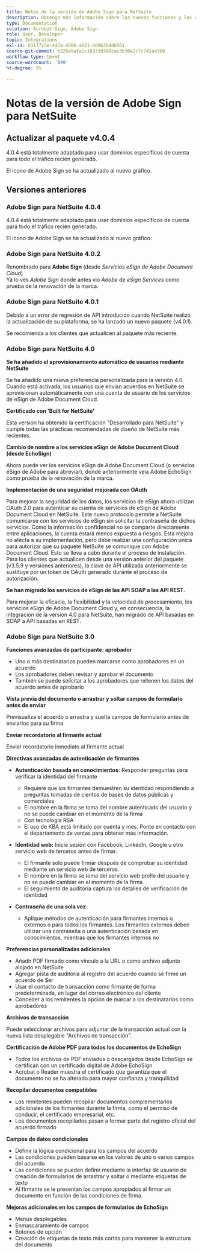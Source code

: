 ```yaml
---
title: Notas de la versión de Adobe Sign para NetSuite
description: Obtenga más información sobre las nuevas funciones y los cambios que se incluyen en la versión actual de la integración de Adobe Sign para NetSuite.
type: Documentation
solution: Acrobat Sign, Adobe Sign
role: User, Developer
topic: Integrations
exl-id: 6317723e-447a-4506-a621-4d967bdd6561
source-git-commit: b326a9afa2c16333d390cac3b30a2c7c741a4360
workflow-type: tm+mt
source-wordcount: '849'
ht-degree: 5%

---
```


# Notas de la versión de Adobe Sign para NetSuite

## Actualizar al paquete v4.0.4

4.0.4 está totalmente adaptado para usar dominios específicos de cuenta para todo el tráfico recién generado.

El icono de Adobe Sign se ha actualizado al nuevo gráfico.

## Versiones anteriores

### Adobe Sign para NetSuite 4.0.4

4.0.4 está totalmente adaptado para usar dominios específicos de cuenta para todo el tráfico recién generado.

El icono de Adobe Sign se ha actualizado al nuevo gráfico.

### Adobe Sign para NetSuite 4.0.2

Renombrado para **Adobe Sign** (desde *Servicios eSign de Adobe Document Cloud*)\
Ya lo ves *Adobe Sign* donde antes vio *Adobe de eSign Services* como prueba de la renovación de la marca.

### Adobe Sign para NetSuite 4.0.1

Debido a un error de regresión de API introducido cuando NetSuite realizó la actualización de su plataforma, se ha lanzado un nuevo paquete (v4.0.1).

Se recomienda a los clientes que actualicen al paquete más reciente.

### Adobe Sign para NetSuite 4.0

**Se ha añadido el aprovisionamiento automático de usuarios mediante NetSuite**

Se ha añadido una nueva preferencia personalizada para la versión 4.0. Cuando está activada, los usuarios que envían acuerdos en NetSuite se aprovisionan automáticamente con una cuenta de usuario de los servicios de eSign de Adobe Document Cloud.

**Certificado con &#39;Built for NetSuite&#39;**

Esta versión ha obtenido la certificación &quot;Desarrollado para NetSuite&quot; y cumple todas las prácticas recomendadas de diseño de NetSuite más recientes.

**Cambio de nombre a los servicios eSign de Adobe Document Cloud (desde EchoSign)**

Ahora puede ver los servicios eSign de Adobe Document Cloud (o servicios eSign de Adobe para abreviar), donde anteriormente veía Adobe EchoSign como prueba de la renovación de la marca.

**Implementación de una seguridad mejorada con OAuth**

Para mejorar la seguridad de los datos, los servicios de eSign ahora utilizan OAuth 2.0 para autenticar su cuenta de servicios de eSign de Adobe Document Cloud en NetSuite. Este nuevo protocolo permite a NetSuite comunicarse con los servicios de eSign sin solicitar la contraseña de dichos servicios. Como la información confidencial no se comparte directamente entre aplicaciones, la cuenta estará menos expuesta a riesgos. Esta mejora no afecta a su implementación, pero debe realizar una configuración única para autorizar que su paquete NetSuite se comunique con Adobe Document Cloud. Esto se lleva a cabo durante el proceso de instalación. Para los clientes que actualicen desde una versión anterior del paquete (v3.5.9 y versiones anteriores), la clave de API utilizada anteriormente se sustituye por un token de OAuth generado durante el proceso de autorización.

**Se han migrado los servicios de eSign de las API SOAP a las API REST.**

Para mejorar la eficacia, la flexibilidad y la velocidad de procesamiento, los servicios eSign de Adobe Document Cloud y, en consecuencia, la integración de la versión 4.0 para NetSuite, han migrado de API basadas en SOAP a API basadas en REST.

### Adobe Sign para NetSuite 3.0

**Funciones avanzadas de participante: aprobador**

* Uno o más destinatarios pueden marcarse como aprobadores en un acuerdo
* Los aprobadores deben revisar y aprobar el documento
* También se puede solicitar a los aprobadores que rellenen los datos del acuerdo antes de aprobarlo

**Vista previa del documento o arrastrar y soltar campos de formulario antes de enviar**

Previsualiza el acuerdo o arrastra y suelta campos de formulario antes de enviarlos para su firma

**Enviar recordatorio al firmante actual**

Enviar recordatorio inmediato al firmante actual

**Directivas avanzadas de autenticación de firmantes**

* **Autenticación basada en conocimientos:** Responder preguntas para verificar la identidad del firmante
   * Requiere que los firmantes demuestren su identidad respondiendo a preguntas tomadas de cientos de bases de datos públicas y comerciales
   * El nombre en la firma se toma del nombre autenticado del usuario y no se puede cambiar en el momento de la firma
   * Con tecnología RSA
   * El uso de KBA está limitado por cuenta y mes. Ponte en contacto con el departamento de ventas para obtener más información.

* **Identidad web:** Inicie sesión con Facebook, LinkedIn, Google u otro servicio web de terceros antes de firmar.

   * El firmante solo puede firmar después de comprobar su identidad mediante un servicio web de terceros.
   * El nombre en la firma se toma del servicio web pro!le del usuario y no se puede cambiar en el momento de la firma
   * El seguimiento de auditoría captura los detalles de verificación de identidad

* **Contraseña de una sola vez**
   * Aplique métodos de autenticación para firmantes internos o externos o para todos los firmantes. Los firmantes externos deben utilizar una contraseña o una autenticación basada en conocimientos, mientras que los firmantes internos no

**Preferencias personalizadas adicionales**

* Añadir PDF firmado como vínculo a la URL o como archivo adjunto alojado en NetSuite
* Agregar pista de auditoría al registro del acuerdo cuando se firme un acuerdo de $er
* Usar el contacto de transacción como firmante de forma predeterminada, en lugar del correo electrónico del cliente
* Conceder a los remitentes la opción de marcar a los destinatarios como aprobadores

**Archivos de transacción**

Puede seleccionar archivos para adjuntar de la transacción actual con la nueva lista desplegable &quot;Archivos de transacción&quot;.

**Certificación de Adobe PDF para todos los documentos de EchoSign**

* Todos los archivos de PDF enviados o descargados desde EchoSign se certifican con un certificado digital de Adobe EchoSign
* Acrobat o Reader muestra el certificado que garantiza que el documento no se ha alterado para mayor confianza y tranquilidad

**Recopilar documentos compatibles**

* Los remitentes pueden recopilar documentos complementarios adicionales de los firmantes durante la firma, como el permiso de conducir, el certificado empresarial, etc.
* Los documentos recopilados pasan a formar parte del registro oficial del acuerdo firmado

**Campos de datos condicionales**

* Definir la lógica condicional para los campos del acuerdo
* Las condiciones pueden basarse en los valores de uno o varios campos del acuerdo
* Las condiciones se pueden definir mediante la interfaz de usuario de creación de formularios de arrastrar y soltar o mediante etiquetas de texto
* Al firmante se le presentan los campos apropiados al firmar un documento en función de las condiciones de firma.

**Mejoras adicionales en los campos de formularios de EchoSign**

* Menús desplegables
* Enmascaramiento de campos
* Botones de opción
* Creación de etiquetas de texto más cortas para mantener la estructura del documento
